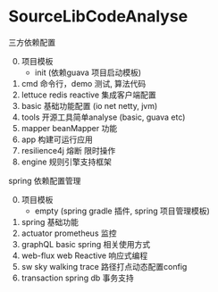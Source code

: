# SourceLibCodeAnalyse

三方依赖配置

0. 项目模板 
   * init (依赖guava 项目启动模板)
1. cmd 命令行，demo 测试, 算法代码
2. lettuce redis reactive 集成客户端配置
3. basic 基础功能配置 (io net netty, jvm)
4. tools 开源工具简单analyse (basic, guava etc)
5. mapper beanMapper 功能
6. app 构建可运行应用
7. resilience4j 熔断 限时操作
8. engine 规则引擎支持框架


spring 依赖配置管理

0. 项目模板
   * empty (spring gradle 插件, spring 项目管理模板)
1. spring 基础功能
2. actuator prometheus 监控
3. graphQL basic spring 相关使用方式
4. web-flux web Reactive 响应式编程
5. sw sky walking trace 路径打点动态配置config
6. transaction spring db 事务支持
